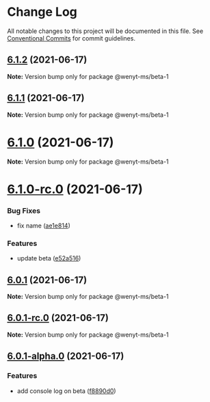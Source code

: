 # Change Log

All notable changes to this project will be documented in this file.
See [Conventional Commits](https://conventionalcommits.org) for commit guidelines.

## [6.1.2](https://github.com/wenytang-ms-123/TestAction/compare/@wenyt-ms/beta-1@6.1.1...@wenyt-ms/beta-1@6.1.2) (2021-06-17)

**Note:** Version bump only for package @wenyt-ms/beta-1





## [6.1.1](https://github.com/wenytang-ms-123/TestAction/compare/@wenyt-ms/beta-1@6.1.0...@wenyt-ms/beta-1@6.1.1) (2021-06-17)

**Note:** Version bump only for package @wenyt-ms/beta-1





# [6.1.0](https://github.com/wenytang-ms-123/TestAction/compare/@wenyt-ms/beta-1@6.1.0-rc.0...@wenyt-ms/beta-1@6.1.0) (2021-06-17)

**Note:** Version bump only for package @wenyt-ms/beta-1





# [6.1.0-rc.0](https://github.com/wenytang-ms-123/TestAction/compare/@wenyt-ms/beta-1@6.0.1...@wenyt-ms/beta-1@6.1.0-rc.0) (2021-06-17)


### Bug Fixes

* fix name ([ae1e814](https://github.com/wenytang-ms-123/TestAction/commit/ae1e814801d2a568a7e711b71056c857a9daccfa))


### Features

* update beta ([e52a516](https://github.com/wenytang-ms-123/TestAction/commit/e52a516b006767eadb7a7f612201b5934a62ce00))





## [6.0.1](https://github.com/wenytang-ms-123/TestAction/compare/@wenyt-ms/beta-1@6.0.1-rc.0...@wenyt-ms/beta-1@6.0.1) (2021-06-17)

**Note:** Version bump only for package @wenyt-ms/beta-1





## [6.0.1-rc.0](https://github.com/wenytang-ms-123/TestAction/compare/@wenyt-ms/beta-1@6.0.1-alpha.0...@wenyt-ms/beta-1@6.0.1-rc.0) (2021-06-17)

**Note:** Version bump only for package @wenyt-ms/beta-1





## [6.0.1-alpha.0](https://github.com/wenytang-ms-123/TestAction/compare/@wenyt-ms/beta-1@5.0.2...@wenyt-ms/beta-1@6.0.1-alpha.0) (2021-06-17)


### Features

* add console log on beta ([f8890d0](https://github.com/wenytang-ms-123/TestAction/commit/f8890d06d3a6ad5e6f0fddffdfe12b0ff6165907))
